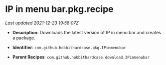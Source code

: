 # IP in menu bar.pkg.recipe

_Last updated 2021-12-23 19:58:07Z_

- **Description**: Downloads the latest version of IP in menu bar and creates a package.

- **Identifier**: `com.github.hobbithardcase.pkg.IPinmenubar`

- **Parent Recipes**: `com.github.hobbithardcase.download.IPinmenubar`